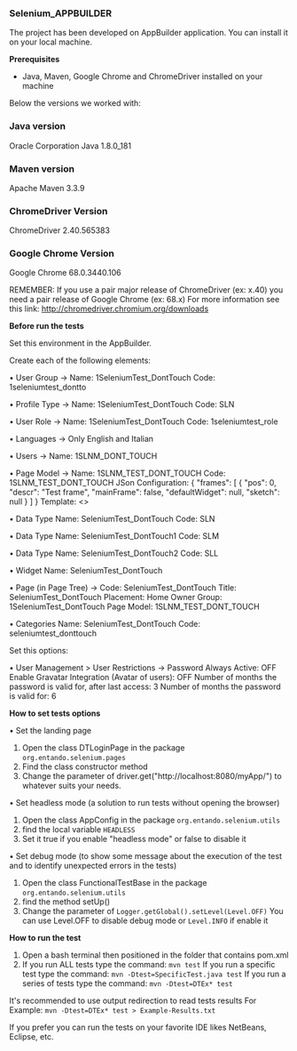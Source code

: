 ### Selenium_APPBUILDER

The project has been developed on AppBuilder application. 
You can install it on your local machine.


__Prerequisites__

* Java, Maven, Google Chrome and ChromeDriver installed on your machine

Below the versions we worked with:

### Java version

Oracle Corporation Java 1.8.0_181

### Maven version

Apache Maven 3.3.9

### ChromeDriver Version

ChromeDriver 2.40.565383

### Google Chrome Version

Google Chrome 68.0.3440.106

REMEMBER: If you use a pair major release of ChromeDriver (ex: x.40) you need a pair release of Google Chrome (ex: 68.x)
For more information see this link: http://chromedriver.chromium.org/downloads


__Before run the tests__

Set this environment in the AppBuilder.

Create each of the following elements:

• User Group ->
	Name: 1SeleniumTest_DontTouch
	Code: 1seleniumtest_dontto

• Profile Type -> 
	Name: 1SeleniumTest_DontTouch
	Code: SLN

• User Role -> 
	Name: 1SeleniumTest_DontTouch
	Code: 1seleniumtest_role
	
• Languages ->
	Only English and Italian
	
• Users ->
	Name: 1SLNM_DONT_TOUCH
	
• Page Model ->
	Name: 1SLNM_TEST_DONT_TOUCH
	Code: 1SLNM_TEST_DONT_TOUCH
	JSon Configuration: {
								  "frames": [
									 {
										"pos": 0,
										"descr": "Test frame",
										"mainFrame": false,
										"defaultWidget": null,
										"sketch": null
									 }
								  ]
								}
	Template: <>

• Data Type
	Name: SeleniumTest_DontTouch
	Code: SLN

• Data Type
	Name: SeleniumTest_DontTouch1
	Code: SLM
	
• Data Type
	Name: SeleniumTest_DontTouch2
	Code: SLL

• Widget
	Name: SeleniumTest_DontTouch

• Page (in Page Tree) ->
	Code: SeleniumTest_DontTouch
	Title: SeleniumTest_DontTouch
	Placement: Home
	Owner Group: 1SeleniumTest_DontTouch
	Page Model: 1SLNM_TEST_DONT_TOUCH
	
• Categories
	Name: SeleniumTest_DontTouch
	Code: seleniumtest_donttouch
	
	
Set this options:
	
• User Management > User Restrictions ->
	Password Always Active: OFF
	Enable Gravatar Integration (Avatar of users): OFF
	Number of months the password is valid for, after last access: 3
	Number of months the password is valid for: 6


__How to set tests options__

• Set the landing page
1) Open the class DTLoginPage in the package `org.entando.selenium.pages`
2) Find the class constructor method
3) Change the parameter of driver.get("http://localhost:8080/myApp/") to whatever suits your needs.

• Set headless mode (a solution to run tests without opening the browser)
1) Open the class AppConfig in the package `org.entando.selenium.utils`
2) find the local variable `HEADLESS`
3) Set it true if you enable "headless mode" or false to disable it

• Set debug mode (to show some message about the execution of the test and to identify unexpected errors in the tests)
1) Open the class FunctionalTestBase in the package `org.entando.selenium.utils`
2) find the method setUp()
3) Change the parameter of `Logger.getGlobal().setLevel(Level.OFF)`
You can use Level.OFF to disable debug mode or `Level.INFO` if enable it


__How to run the test__

1) Open a bash terminal then positioned in the folder that contains pom.xml
2) If you run ALL tests type the command:
`mvn test`
If you run a specific test type the command:
`mvn -Dtest=SpecificTest.java test`
If you run a series of tests type the command:
`mvn -Dtest=DTEx* test`

It's recommended to use output redirection to read tests results
For Example:
`mvn -Dtest=DTEx* test > Example-Results.txt`

If you prefer you can run the tests on your favorite IDE likes NetBeans, Eclipse, etc.

